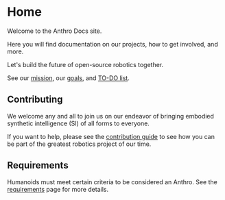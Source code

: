 # Home

Welcome to the Anthro Docs site.

Here you will find documentation on our projects, how to get involved, and more.

Let's build the future of open-source robotics together.

See our [mission](mission.md), our [goals](goals.md), and [TO-DO list](TO-DO.md).

## Contributing

We welcome any and all to join us on our endeavor of bringing embodied synthetic intelligence (SI) of all forms to everyone.

If you want to help, please see the [contribution guide](contribution-guide.md) to see how you can be part of the greatest robotics project of our time.

## Requirements 

Humanoids must meet certain criteria to be considered an Anthro. See the [requirements](requirements.md) page for more details.